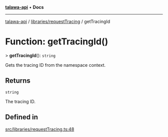 [**talawa-api**](../../../README.md) • **Docs**

***

[talawa-api](../../../modules.md) / [libraries/requestTracing](../README.md) / getTracingId

# Function: getTracingId()

\> **getTracingId**(): `string`

Gets the tracing ID from the namespace context.

## Returns

`string`

The tracing ID.

## Defined in

[src/libraries/requestTracing.ts:48](https://github.com/PalisadoesFoundation/talawa-api/blob/f1c816bca43cc03a8c1bd303394e2550a50db017/src/libraries/requestTracing.ts#L48)

